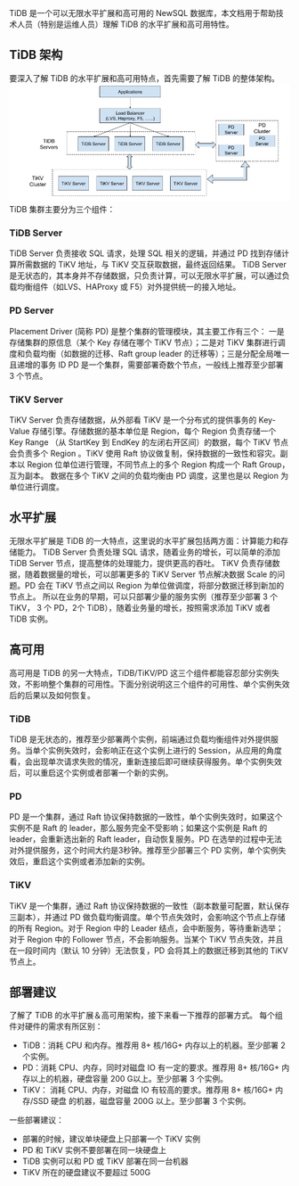 TiDB 是一个可以无限水平扩展和高可用的 NewSQL 数据库，本文档用于帮助技术人员（特别是运维人员）理解 TiDB 的水平扩展和高可用特性。

## TiDB 架构

要深入了解 TiDB 的水平扩展和高可用特点，首先需要了解 TiDB 的整体架构。
![architecture](./architecture.png)
TiDB 集群主要分为三个组件：
### TiDB Server 
TiDB Server 负责接收 SQL 请求，处理 SQL 相关的逻辑，并通过 PD 找到存储计算所需数据的 TiKV 地址，与 TiKV 交互获取数据，最终返回结果。
TiDB Server 是无状态的，其本身并不存储数据，只负责计算，可以无限水平扩展，可以通过负载均衡组件（如LVS、HAProxy 或 F5）对外提供统一的接入地址。

### PD Server
Placement Driver (简称 PD) 是整个集群的管理模块，其主要工作有三个： 一是存储集群的原信息（某个 Key 存储在哪个 TiKV 节点）；二是对 TiKV 集群进行调度和负载均衡（如数据的迁移、Raft group leader 的迁移等）；三是分配全局唯一且递增的事务 ID
PD 是一个集群，需要部署奇数个节点，一般线上推荐至少部署 3 个节点。

### TiKV Server
TiKV Server 负责存储数据，从外部看 TiKV 是一个分布式的提供事务的 Key-Value 存储引擎。存储数据的基本单位是 Region，每个 Region 负责存储一个 Key Range （从 StartKey 到 EndKey 的左闭右开区间）的数据，每个 TiKV 节点会负责多个 Region 。TiKV 使用 Raft 协议做复制，保持数据的一致性和容灾。副本以 Region 位单位进行管理，不同节点上的多个 Region 构成一个 Raft Group，互为副本。
数据在多个 TiKV 之间的负载均衡由 PD 调度，这里也是以 Region 为单位进行调度。

## 水平扩展

无限水平扩展是 TiDB 的一大特点，这里说的水平扩展包括两方面：计算能力和存储能力。
TiDB Server 负责处理 SQL 请求，随着业务的增长，可以简单的添加 TiDB Server 节点，提高整体的处理能力，提供更高的吞吐。
TiKV 负责存储数据，随着数据量的增长，可以部署更多的 TiKV Server 节点解决数据 Scale 的问题。PD 会在 TiKV 节点之间以 Region 为单位做调度，将部分数据迁移到新加的节点上。
所以在业务的早期，可以只部署少量的服务实例（推荐至少部署 3 个 TiKV， 3 个 PD，2个 TiDB），随着业务量的增长，按照需求添加 TiKV 或者 TiDB 实例。

## 高可用

高可用是 TiDB 的另一大特点，TiDB/TiKV/PD 这三个组件都能容忍部分实例失效，不影响整个集群的可用性。下面分别说明这三个组件的可用性、单个实例失效后的后果以及如何恢复。
### TiDB
TiDB 是无状态的，推荐至少部署两个实例，前端通过负载均衡组件对外提供服务。当单个实例失效时，会影响正在这个实例上进行的 Session，从应用的角度看，会出现单次请求失败的情况，重新连接后即可继续获得服务。单个实例失效后，可以重启这个实例或者部署一个新的实例。

### PD
PD 是一个集群，通过 Raft 协议保持数据的一致性，单个实例失效时，如果这个实例不是 Raft 的 leader，那么服务完全不受影响；如果这个实例是 Raft 的 leader，会重新选出新的 Raft leader，自动恢复服务。PD 在选举的过程中无法对外提供服务，这个时间大约是3秒钟。推荐至少部署三个 PD 实例，单个实例失效后，重启这个实例或者添加新的实例。

### TiKV
TiKV 是一个集群，通过 Raft 协议保持数据的一致性（副本数量可配置，默认保存三副本），并通过 PD 做负载均衡调度。单个节点失效时，会影响这个节点上存储的所有 Region。对于 Region 中的 Leader 结点，会中断服务，等待重新选举；对于 Region 中的 Follower 节点，不会影响服务。当某个 TiKV 节点失效，并且在一段时间内（默认 10 分钟）无法恢复，PD 会将其上的数据迁移到其他的 TiKV 节点上。

## 部署建议

了解了 TiDB 的水平扩展＆高可用架构，接下来看一下推荐的部署方式。
每个组件对硬件的需求有所区别：
* TiDB：消耗 CPU 和内存。推荐用 8+ 核/16G+ 内存以上的机器。至少部署 2 个实例。
* PD：消耗 CPU、内存，同时对磁盘 IO 有一定的要求。推荐用 8+ 核/16G+ 内存以上的机器，硬盘容量 200 G以上。至少部署 3 个实例。
* TiKV： 消耗 CPU、内存，对磁盘 IO 有较高的要求。推荐用 8+ 核/16G+ 内存/SSD 硬盘 的机器，磁盘容量 200G 以上。至少部署 3 个实例。

一些部署建议：
* 部署的时候，建议单块硬盘上只部署一个 TiKV 实例
* PD 和 TiKV 实例不要部署在同一块硬盘上
* TiDB 实例可以和 PD 或 TiKV 部署在同一台机器
* TiKV 所在的硬盘建议不要超过 500G
